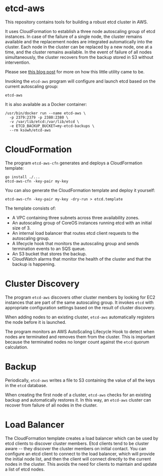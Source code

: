 
# etcd-aws

This repository contains tools for building a robust etcd cluster in AWS.

It uses CloudFormation to establish a three node autoscaling group of etcd instances. In case of the failure of a single node, the cluster remains available and the replacement nodes are integrated automatically into the cluster. Each node in the cluster can be replaced by a new node, one at a time, and the cluster remains available. In the event of failure of all nodes simultaneously, the cluster recovers from the backup stored in S3 without intervention.

Please see [this blog post](https://crewjam.com/etcd-aws) for more on how this little utility came to be.

Invoking the `etcd-aws` program will configure and launch etcd based on the
current autoscaling group:

    etcd-aws

It is also available as a Docker container:

    /usr/bin/docker run --name etcd-aws \
      -p 2379:2379 -p 2380:2380 \
      -v /var/lib/etcd:/var/lib/etcd \
      -e ETCD_BACKUP_BUCKET=my-etcd-backups \
      --rm ksowh/etcd-aws

# CloudFormation

The program `etcd-aws-cfn` generates and deploys a CloudFormation template:

    go install ./...
    etcd-aws-cfn -key-pair my-key

You can also generate the CloudFormation template and deploy it yourself:

    etcd-aws-cfn -key-pair my-key -dry-run > etcd.template

The template consists of:

- A VPC containing three subnets across three availability zones.
- An autoscaling group of CoreOS instances running etcd with an initial size of 3.
- An internal load balancer that routes etcd client requests to the autoscaling group.
- A lifecycle hook that monitors the autoscaling group and sends termination events to an SQS queue.
- An S3 bucket that stores the backup.
- CloudWatch alarms that monitor the health of the cluster and that the backup is happening.

# Cluster Discovery

The program `etcd-aws` discovers other cluster members by looking for EC2 instances that are part of the same autoscaling group. It invokes `etcd` with appropriate configuration settings based on the result of cluster discovery.

When adding nodes to an existing cluster, `etcd-aws` automatically registers the node before it is launched.

The program monitors an AWS AutoScaling Lifecycle Hook to detect when nodes are terminated and removes them from the cluster. This is important because the terminated nodes no longer count against the `etcd` quorum calculation.

# Backup

Periodically, `etcd-aws` writes a file to S3 containing the value of all the keys in the `etcd` database.

When creating the first node of a cluster, `etcd-aws` checks for an existing backup and automatically restores it. In this way, an `etcd-aws` cluster can recover from failure of all nodes in the cluster.

# Load Balancer

The CloudFormation template creates a load balancer which can be used by etcd clients to discover cluster members. Etcd clients tend to be cluster aware -- they discover the cluster members on initial contact. You can configure an etcd client to connect to the load balancer, which will provide the initial node list, and then the client will connect directly to the current nodes in the cluster. This avoids the need for clients to maintain and update a list of etcd nodes.
